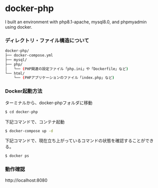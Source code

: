 # docker-php
I built an environment with php8.1-apache, mysql8.0, and phpmyadmin using docker.




### ディレクトリ・ファイル構造について

```bash
docker-php/
├── docker-compose.yml
├── mysql/
├── php/
│   └── (PHP関連の設定ファイル「php.ini」や「Dockerfile」など)
└── html/
    └── (PHPアプリケーションのファイル「index.php」など)
```


### Docker起動方法
ターミナルから、docker-phpフォルダに移動
```bash
$ cd docker-php
```

下記コマンドで、コンテナ起動
```bash
$ docker-compose up -d
```

下記コマンドで、現在立ち上がっているコマンドの状態を確認することができる。
```bash
$ docker ps
```



### 動作確認
http://localhost:8080
